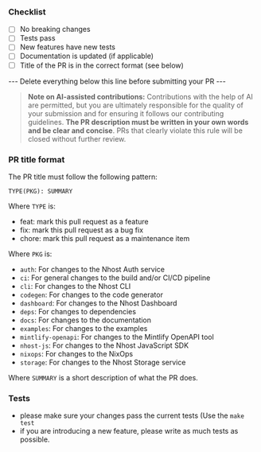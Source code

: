 ### Checklist

- [ ] No breaking changes
- [ ] Tests pass
- [ ] New features have new tests
- [ ] Documentation is updated (if applicable)
- [ ] Title of the PR is in the correct format (see below)

--- Delete everything below this line before submitting your PR ---

> **Note on AI-assisted contributions:** Contributions with the help of AI are permitted, but you are ultimately responsible for the quality of your submission and for ensuring it follows our contributing guidelines. **The PR description must be written in your own words and be clear and concise**. PRs that clearly violate this rule will be closed without further review.

### PR title format

The PR title must follow the following pattern:

`TYPE(PKG): SUMMARY`

Where `TYPE` is:

- feat:   mark this pull request as a feature
- fix:    mark this pull request as a bug fix
- chore:  mark this pull request as a maintenance item

Where `PKG` is:

- `auth`: For changes to the Nhost Auth service
- `ci`: For general changes to the build and/or CI/CD pipeline
- `cli`: For changes to the Nhost CLI
- `codegen`: For changes to the code generator
- `dashboard`: For changes to the Nhost Dashboard
- `deps`: For changes to dependencies
- `docs`: For changes to the documentation
- `examples`: For changes to the examples
- `mintlify-openapi`: For changes to the Mintlify OpenAPI tool
- `nhost-js`: For changes to the Nhost JavaScript SDK
- `nixops`: For changes to the NixOps
- `storage`: For changes to the Nhost Storage service

Where `SUMMARY` is a short description of what the PR does.

### Tests

- please make sure your changes pass the current tests (Use the `make test`
- if you are introducing a new feature, please write as much tests as possible.
